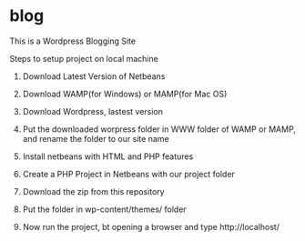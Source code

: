 # blog
This is a Wordpress Blogging Site

Steps to setup project on local machine

1) Download Latest Version of Netbeans

2) Download WAMP(for Windows) or MAMP(for Mac OS)

3) Download Wordpress, lastest version

4) Put the downloaded worpress folder in WWW folder of WAMP or MAMP, and rename the folder to our site name

4) Install netbeans with HTML and PHP features

5) Create a PHP Project in Netbeans with our project folder

6) Download the zip from this repository

7) Put the folder in wp-content/themes/ folder

8) Now run the project, bt opening a browser and type http://localhost/<project-name>
